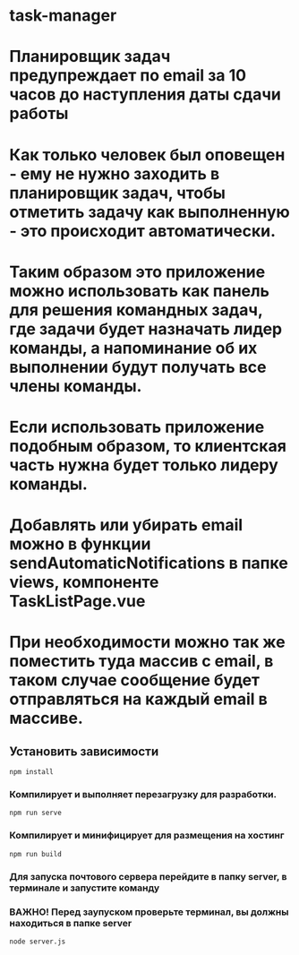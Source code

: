 # task-manager

# Планировщик задач предупреждает по email за 10 часов до наступления даты сдачи работы
# Как только человек был оповещен - ему не нужно заходить в планировщик задач, чтобы отметить задачу как выполненную - это происходит автоматически.

# Таким образом это приложение можно использовать как панель для решения командных задач, где задачи будет назначать лидер команды, а напоминание об их выполнении будут получать все члены команды.
# Если использовать приложение подобным образом, то клиентская часть нужна будет только лидеру команды.

# Добавлять или убирать email можно в функции sendAutomaticNotifications в папке views, компоненте TaskListPage.vue
# При необходимости можно так же поместить туда массив с email, в таком случае сообщение будет отправляться на каждый email в массиве.

## Установить зависимости
```
npm install
```

### Компилирует и выполняет перезагрузку для разработки.
```
npm run serve
```

### Компилирует и минифицирует для размещения на хостинг
```
npm run build
```

### Для запуска почтового сервера перейдите в папку server, в терминале и запустите команду
### ВАЖНО! Перед заупуском проверьте терминал, вы должны находиться в папке server
```
node server.js
```
